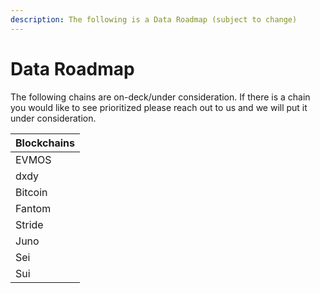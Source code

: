 ```yaml
---
description: The following is a Data Roadmap (subject to change)
---
```


# Data Roadmap

The following chains are on-deck/under consideration. If there is a chain you would like to see prioritized please reach out to us and we will put it under consideration.&#x20;

| Blockchains |
| ----------- |
| EVMOS       |
| dxdy        |
| Bitcoin     |
| Fantom      |
| Stride      |
| Juno        |
| Sei         |
| Sui         |
